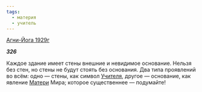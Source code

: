 ```yaml
---
tags:
  - материя
  - учитель
---
```

[Агни-Йога 1929г](https://127.0.0.1:4002/agni/1929)

___326___

Каждое здание имеет стены внешние и невидимое основание. Нельзя без стен, но стены не будут стоять без основания. Два типа проявлений во всём: одно — стены, как символ [Учителя](../../../tags/#учитель), другое — основание, как явление [Матери](../../../tags/#материя) Мира; которое существеннее — подумайте!